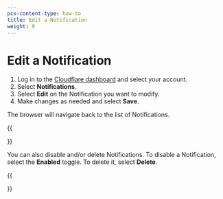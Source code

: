 ```yaml
---
pcx-content-type: how-to
title: Edit a Notification
weight: 9
---
```


# Edit a Notification

1. Log in to the [Cloudflare dashboard](https://dash.cloudflare.com/login) and select your account.
2. Select **Notifications**.
3. Select **Edit** on the Notification you want to modify.
4. Make changes as needed and select **Save**.

The browser will navigate back to the list of Notifications.

{{<Aside type="note" header="Note">}}

You can also disable and/or delete Notifications. To disable a Notification, select the **Enabled** toggle. To delete it, select **Delete**.

{{</Aside>}}
